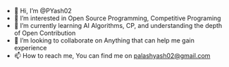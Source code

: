 - 👋 Hi, I’m @PYash02
- 👀 I’m interested in Open Source Programming, Competitive Programing
- 🌱 I’m currently learning AI Algorithms, CP, and understanding the depth of Open Contribution
- 💞️ I’m looking to collaborate on Anything that can help me gain experience
- 📫 How to reach me, You can find me on palashyash02@gmail.com

<!---
PYash02/PYash02 is a ✨ special ✨ repository because its `README.md` (this file) appears on your GitHub profile.
You can click the Preview link to take a look at your changes.
--->

